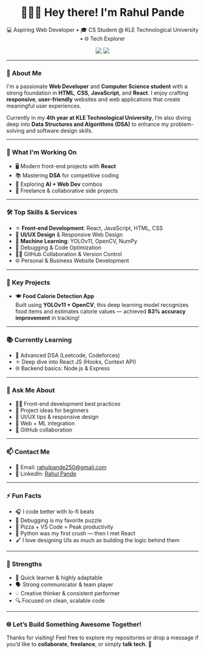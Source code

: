 <h1 align="center">🙋🏻‍♂ Hey there! I'm Rahul Pande</h1>
<p align="center">
  💻 Aspiring Web Developer • 🎓 CS Student @ KLE Technological University • 🌐 Tech Explorer
</p>

<p align="center">
  <a href="mailto:rahulpande250@gmail.com"><img src="https://img.shields.io/badge/Email-D14836?style=flat&logo=gmail&logoColor=white" /></a>
  <a href="https://www.linkedin.com/in/rahul-pande-b0284b26a/"><img src="https://img.shields.io/badge/LinkedIn-blue?style=flat&logo=linkedin&logoColor=white" /></a>
<!--   <img src="https://komarev.com/ghpvc/?username=rahulpande250&style=flat&color=blue" alt="Visitor Count"/> -->
</p>

---

### 🌟 About Me

I'm a passionate **Web Developer** and **Computer Science student** with a strong foundation in **HTML**, **CSS**, **JavaScript**, and **React**. I enjoy crafting **responsive**, **user-friendly** websites and web applications that create meaningful user experiences.

Currently in my **4th year at KLE Technological University**, I’m also diving deep into **Data Structures and Algorithms (DSA)** to enhance my problem-solving and software design skills.

---

### 🚀 What I'm Working On

- 🖥️ Modern front-end projects with **React**
- 📚 Mastering **DSA** for competitive coding
- 🧠 Exploring **AI + Web Dev** combos
- 🤝 Freelance & collaborative side projects

---

### 🛠️ Top Skills & Services

- ⚛️ **Front-end Development**: React, JavaScript, HTML, CSS  
- 🎨 **UI/UX Design** & Responsive Web Design  
- 🤖 **Machine Learning**: YOLOv11, OpenCV, NumPy  
- 🐞 Debugging & Code Optimization  
- 🧑‍💻 GitHub Collaboration & Version Control  
- 🌐 Personal & Business Website Development

---

### 🔬 Key Projects

- 🍽️ **Food Calorie Detection App**  
  Built using **YOLOv11 + OpenCV**, this deep learning model recognizes food items and estimates calorie values — achieved **83% accuracy improvement** in tracking!

---

### 📚 Currently Learning

- 🧩 Advanced DSA (Leetcode, Codeforces)
- ⚛️ Deep dive into React JS (Hooks, Context API)
- 🌐 Backend basics: Node.js & Express

---

### 💬 Ask Me About

- 👨‍💻 Front-end development best practices  
- 🧠 Project ideas for beginners  
- 🎨 UI/UX tips & responsive design  
- 🤖 Web + ML integration  
- 🤝 GitHub collaboration

---

### 📫 Contact Me

- 📧 Email: [rahulpande250@gmail.com](mailto:rahulpande250@gmail.com)  
- 💼 LinkedIn: [Rahul Pande](https://www.linkedin.com/in/rahul-pande-b0284b26a/)

---

### ⚡ Fun Facts

- 🎧 I code better with lo-fi beats  
- 🧠 Debugging is my favorite puzzle  
- 🍕 Pizza + VS Code = Peak productivity  
- 🐍 Python was my first crush — then I met React  
- 🖌️ I love designing UIs as much as building the logic behind them

---

### 🧠 Strengths

- 🚀 Quick learner & highly adaptable  
- 🗣️ Strong communicator & team player  
- 💡 Creative thinker & consistent performer  
- 🔍 Focused on clean, scalable code

---
<!--
### 📈 GitHub Stats

<p align="center">
  <img src="https://github-readme-stats.vercel.app/api?username=rahulpande7795&show_icons=true&theme=tokyonight" alt="Rahul's GitHub Stats" />
  <img src="https://github-readme-stats.vercel.app/api/top-langs/?username=rahulpande250&layout=compact&theme=tokyonight" alt="Top Languages" />
</p>
-->

### 🌐 Let’s Build Something Awesome Together!

Thanks for visiting! Feel free to explore my repositories or drop a message if you’d like to **collaborate**, **freelance**, or simply **talk tech**. 🙌

